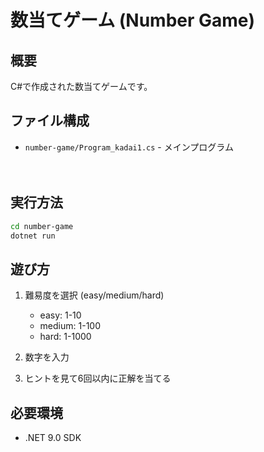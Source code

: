 # 数当てゲーム (Number Game)

## 概要
C#で作成された数当てゲームです。

## ファイル構成
- `number-game/Program_kadai1.cs` - メインプログラム

　
## 実行方法
```bash
cd number-game
dotnet run
```

## 遊び方
1. 難易度を選択 (easy/medium/hard)
   - easy: 1-10
   - medium: 1-100  
   - hard: 1-1000

2. 数字を入力
3. ヒントを見て6回以内に正解を当てる

## 必要環境
- .NET 9.0 SDK